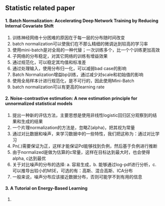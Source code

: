 ## Statistic related paper

#### 1. Batch Normalization: Accelerating Deep Network Training by Reducing Internal Covariate Shift 
1. 训练神经网络十分困难的原因在于每一层的分布随时间改变
2. batch normalization可以使我们在不那么精细的微调达到较高的学习率
3. 使用mini-batch是对全局的一种代替；一次训练多个，比一个个训练更加高效
4. 子网络的分布稳定，对其它网络的训练有增益效果
5. 通过规范化，可以稳定其均值和标准差
6. 通过处理输入，使用分布归一化，可以减弱bad case的影响
7. Batch Normalization增益bp训练，通过减少对scale和初始值的影响
8. 使用全局样本计进行规范化，是不可行的，因此使用Mini-Batch
9. batch normalization可以有更高的learning rate

#### 2. Noise-contrastive estimation: A new estimation principle for unnormalized statistical models
1. 提出一种新的评估方法，主要思想是使用非线性logistic回归区分观察到的结果和生成的结果
2. 一个片理normalization的方法是，忽略Z(alpha)，把其视为常量
3. 通过对比数据和噪声，来学习数据中的一些特性，我们把这称为：通过对比学习
4. Pn(.)需要保证为正，这样才能保证Pd能够找到负例，然后基于负例进行推断
5. 由于normalized是做为估算的c常量，这样在目标达到最大时，也会使得alpha, c达到最优
6. 关于对比噪声的分布的选择: a. 容易生成，b. 能够通过log-pdf进行分析，c. 可以推导出较小的MSE，可选的有：高斯、混合高斯、ICA分布
7. 一般来说，噪声分布应该接近数据分布，否则可能学不到有用的信息

#### 3. A Tutorial on Energy-Based Learning
1. 
